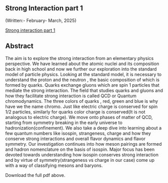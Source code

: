 ## Strong Interaction part 1 


(Written:- February- March, 2025)


 [Strong interaction part 1](https://soumyadip1995.github.io/images/writeups/Strong_interaction__part_1.pdf)

## **Abstract**

The aim  is to explore the strong interaction from an elementary physics perspective. We have learned about the atomic nuclei and its composition back in high school and now we further our exploration into the standard model of particle physics. Looking at the standard model, it is necessary to understand the proton and the neutron , the basic composition of which is formed by quarks. Quarks exchange gluons which are spin 1 particles that mediate the strong interaction. The field that studies quarks and gluons and how they facilitate strong interaction is called QCD or Quantum chromodynamics. The three colors of quarks , red, green and blue is why have we the name chromo. Just like electric charge is conserved for spin $1/2$ particles, similarly for quarks color charge is conserved(It is not analogous to electric charge). We move onto phases of matter of QCD, starting from symmetry breaking in the early universe to hadronization(confinement). We also take a deep dive into learning about a few quantum numbers like isospin, strangeness, charge and how they conserve strong interactions and overall flavor dynamics and flavor symmetry.  Our investigation continues  into  how  meson pairings are formed and hadron nomenclature on the basis of isospin. Major focus has been devoted towards understanding how isospin conserves strong interaction and by virtue of symmetry(strangeness vs charge in our case) come up with a way of  classifying mesons and baryons. 


Download the full pdf above.
